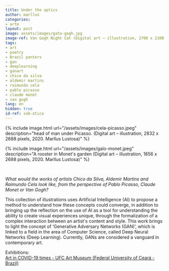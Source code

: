 ```yaml
---
title: Under the optics
author: marllus
categories:
- arte
layout: post
image: assets/images/gato-gogh.jpg
image-ref: Van Gogh Night Cat (Digital art – illustration, 2700 x 2100 pixels, 2020. Marllus Lustosa)
tags:
- art
- poetry
- Brazil panters 
- gan
- deeplearning
- ganart
- chico da silva
- aldemir martins
- raimundo cela
- pablo picasso
- claude monet
- van gogh
lang: en
hidden: true
id-ref: sob-otica
---
```


{% include image.html url="/assets/images/cela-picasso.jpeg" description="head of man under Picasso. (Digital art – illustration, 2832 x 2688 pixels, 2020. Marllus Lustosa)" %}<br>

{% include image.html url="/assets/images/galo-monet.jpeg" description="A rooster in Monet's garden (Digital art – illustration, 1856 x 2688 pixels, 2020. Marllus Lustosa)" %}

<br>

*What would the works of artists Chico da Silva, Aldemir Martins and Raimundo Cela look like, from the perspective of Pablo Picasso, Claude Monet or Van Gogh?*

This collection of illustrations uses Artificial Intelligence (AI) to propose a method to understand how these concepts could converge, in addition to bringing up the reflection on the use of AI as a tool for understanding the ability to create visual experiences unique, through the formalization of a complex interaction between an artist's content and style. This work brings to light the concept of ‘Generative Adversary Networks (GAN)’, which is linked to a field in the area of Computer Science, called Deep Neural Networks (Deep Learning). Currently, GANs are considered a vanguard in contemporary art.

Exhibitions:<br>[Art in COVID-19 times - UFC Art Museum (Federal University of Ceará - Brazil)](https://mauc.ufc.br/pt/marllus-lustosa/)
